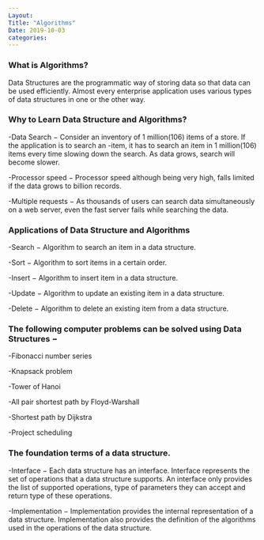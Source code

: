 ```yaml
---
Layout:
Title: "Algorithms"
Date: 2019-10-03
categories:
---
```


### What is Algorithms?
Data Structures are the programmatic way of storing data so that data can be used efficiently. Almost every enterprise application uses various types of data structures in one or the other way. 

### Why to Learn Data Structure and Algorithms?
-Data Search − Consider an inventory of 1 million(106) items of a store. If the application is to search an -item, it has to search an item in 1 million(106) items every time slowing down the search. As data grows, search will become slower.

-Processor speed − Processor speed although being very high, falls limited if the data grows to billion records.

-Multiple requests − As thousands of users can search data simultaneously on a web server, even the fast server fails while searching the data.

### Applications of Data Structure and Algorithms
-Search − Algorithm to search an item in a data structure.

-Sort − Algorithm to sort items in a certain order.

-Insert − Algorithm to insert item in a data structure.

-Update − Algorithm to update an existing item in a data structure.

-Delete − Algorithm to delete an existing item from a data structure.

### The following computer problems can be solved using Data Structures −
-Fibonacci number series

-Knapsack problem

-Tower of Hanoi

-All pair shortest path by Floyd-Warshall

-Shortest path by Dijkstra

-Project scheduling

### The foundation terms of a data structure.

-Interface − Each data structure has an interface. Interface represents the set of operations that a data structure supports. An interface only provides the list of supported operations, type of parameters they can accept and return type of these operations.

-Implementation − Implementation provides the internal representation of a data structure. Implementation also provides the definition of the algorithms used in the operations of the data structure.

